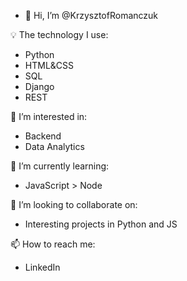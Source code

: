 - 👋 Hi, I’m @KrzysztofRomanczuk

💡 The technology I use: 
- Python 
- HTML&CSS
- SQL
- Django
- REST

👀 I’m interested in:
- Backend 
- Data Analytics

🌱 I’m currently learning: 
- JavaScript > Node

💞️ I’m looking to collaborate on:
- Interesting projects in Python and JS

📫 How to reach me:
- LinkedIn
